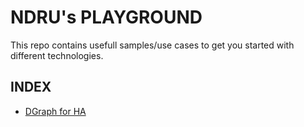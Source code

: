 # NDRU's PLAYGROUND

This repo contains usefull samples/use cases to get you started with different technologies.

## INDEX

- [DGraph for HA](dgraph/README.md)